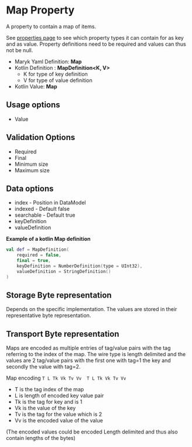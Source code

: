 # Map Property
A property to contain a map of items. 

See [properties page](properties.md) to see which property types it can contain for
as key and as value. Property definitions need to be required and values can thus not
be null.

- Maryk Yaml Definition: **Map**
- Kotlin Definition : **MapDefinition<K, V>** 
    - K for type of key definition 
    - V for type of value definition
- Kotlin Value: **Map**

## Usage options
- Value

## Validation Options
- Required
- Final
- Minimum size
- Maximum size


## Data options
- index - Position in DataModel 
- indexed - Default false
- searchable - Default true
- keyDefinition
- valueDefinition

**Example of a kotlin Map definition**
```kotlin
val def = MapDefinition(
    required = false,
    final = true,
    keyDefinition = NumberDefinition(type = UInt32),
    valueDefinition = StringDefinition()
)
```

## Storage Byte representation
Depends on the specific implementation. The values are stored in their representative byte 
representation.

## Transport Byte representation
Maps are encoded as multiple entries of tag/value pairs with the tag referring to the index
of the map. The wire type is length delimited and the values are 2 tag/value pairs with the
first one with tag=1 the key and secondly the value with tag=2.

Map encoding
``` T L Tk Vk Tv Vv  T L Tk Vk Tv Vv ```

- T is the tag index of the map
- L is length of encoded key value pair
- Tk is the tag for key and is 1
- Vk is the value of the key
- Tv is the tag for the value which is 2
- Vv is the encoded value of the value

(The encoded values could be encoded Length delimited and thus also contain lengths of the bytes)
